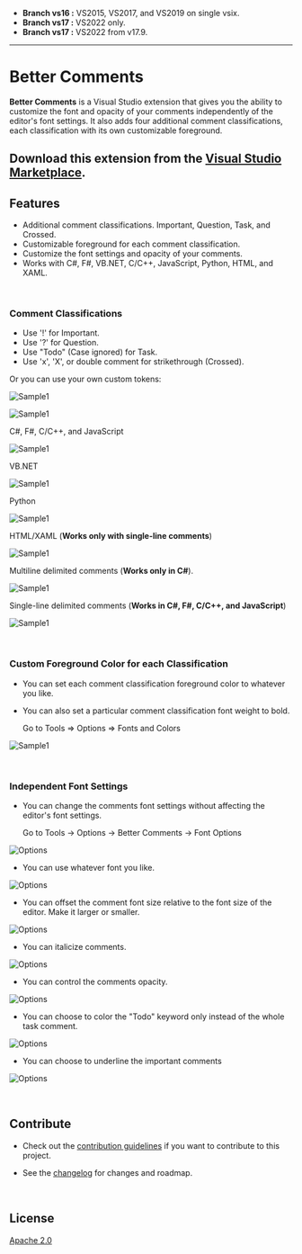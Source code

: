 - **Branch vs16 :** VS2015, VS2017, and VS2019 on single vsix.
- **Branch vs17 :** VS2022 only.
- **Branch vs17 :** VS2022 from v17.9.
---------------------------------------


# Better Comments
**Better Comments** is a Visual Studio extension that gives you the ability to customize the font and opacity of your comments independently of the editor's font settings. 
It also adds four additional comment classifications, each classification with its own customizable foreground. 



Download this extension from the [Visual Studio Marketplace](https://marketplace.visualstudio.com/items?itemName=OmarRwemi.BetterComments).
---------------------------------------

## Features

- Additional comment classifications. Important, Question, Task, and Crossed. 
- Customizable foreground for each comment classification.
- Customize the font settings and opacity of your comments.
- Works with C#, F#, VB.NET, C/C++, JavaScript, Python, HTML, and XAML.

<br>

### Comment Classifications

- Use '!' for Important.
- Use '?' for Question.
- Use "Todo" (Case ignored) for Task.
- Use 'x', 'X', or double comment for strikethrough (Crossed).


Or you can use your own custom tokens:

![Sample1](screenshots/CustomTokensExample.png)

![Sample1](screenshots/CustomTokensOptionsPage.png)




C#, F#, C/C++, and JavaScript 

![Sample1](screenshots/ClassificationC.png)

VB.NET 

![Sample1](screenshots/ClassificationVB.png)

Python 

![Sample1](screenshots/ClassificationPython.png)

HTML/XAML (**Works only with single-line comments**) 

![Sample1](screenshots/ClassificationMarkup.png)

Multiline delimited comments (**Works only in C#**).

![Sample1](screenshots/ClassificationMultilineCS.png)

Single-line delimited comments (**Works in C#, F#, C/C++, and JavaScript**)

![Sample1](screenshots/ClassificationDelimited.png)

<br>

### Custom Foreground Color for each Classification 

- You can set each comment classification foreground color to whatever you like.

- You can also set a particular comment classification font weight to bold.

   Go to Tools => Options => Fonts and Colors


![Sample1](screenshots/CommentsColors.png)

<br>

### Independent Font Settings

- You can change the comments font settings without affecting the editor's font settings.

   Go to Tools -> Options -> Better Comments -> Font Options

![Options](screenshots/Options.png)

- You can use whatever font you like.

![Options](screenshots/FontSample.png)

- You can offset the comment font size relative to the font size of the editor. Make it larger or smaller.

![Options](screenshots/SizeSample.png)

- You can italicize comments.

![Options](screenshots/ItalicSample.png)

- You can control the comments opacity.

![Options](screenshots/OpacitySample.png)

- You can choose to color the "Todo" keyword only instead of the whole task comment.

![Options](screenshots/HighlightOnlyKeywordSample.png)

- You can choose to underline the important comments 

![Options](screenshots/UnderlineSample.png)


<br>

## Contribute
- Check out the [contribution guidelines](CONTRIBUTING.md)
if you want to contribute to this project.

- See the [changelog](CHANGELOG.md) for changes and roadmap.

<br>

## License
[Apache 2.0](LICENSE)
